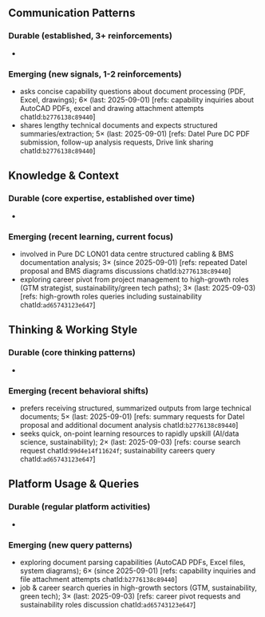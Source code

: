 ## Communication Patterns
### Durable (established, 3+ reinforcements)
-

### Emerging (new signals, 1-2 reinforcements)
- asks concise capability questions about document processing (PDF, Excel, drawings); 6× (last: 2025-09-01) [refs: capability inquiries about AutoCAD PDFs, excel and drawing attachment attempts chatId:`b2776138c89440`]
- shares lengthy technical documents and expects structured summaries/extraction; 5× (last: 2025-09-01) [refs: Datel Pure DC PDF submission, follow-up analysis requests, Drive link sharing chatId:`b2776138c89440`]

## Knowledge & Context
### Durable (core expertise, established over time)
-

### Emerging (recent learning, current focus)
- involved in Pure DC LON01 data centre structured cabling & BMS documentation analysis; 3× (since 2025-09-01) [refs: repeated Datel proposal and BMS diagrams discussions chatId:`b2776138c89440`]
- exploring career pivot from project management to high-growth roles (GTM strategist, sustainability/green tech paths); 3× (last: 2025-09-03) [refs: high-growth roles queries including sustainability chatId:`ad65743123e647`]

## Thinking & Working Style
### Durable (core thinking patterns)
-

### Emerging (recent behavioral shifts)
- prefers receiving structured, summarized outputs from large technical documents; 5× (last: 2025-09-01) [refs: summary requests for Datel proposal and additional document analysis chatId:`b2776138c89440`]
- seeks quick, on-point learning resources to rapidly upskill (AI/data science, sustainability); 2× (last: 2025-09-03) [refs: course search request chatId:`99d4e14f11624f`; sustainability careers query chatId:`ad65743123e647`]

## Platform Usage & Queries
### Durable (regular platform activities)
-

### Emerging (new query patterns)
- exploring document parsing capabilities (AutoCAD PDFs, Excel files, system diagrams); 6× (since 2025-09-01) [refs: capability inquiries and file attachment attempts chatId:`b2776138c89440`]
- job & career search queries in high-growth sectors (GTM, sustainability, green tech); 3× (last: 2025-09-03) [refs: career pivot requests and sustainability roles discussion chatId:`ad65743123e647`]